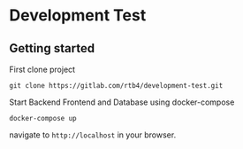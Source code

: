 # Development Test



## Getting started
First clone project
```
git clone https://gitlab.com/rtb4/development-test.git
```

Start Backend Frontend and Database using docker-compose
```
docker-compose up 
```

navigate to `http://localhost` in your browser.

